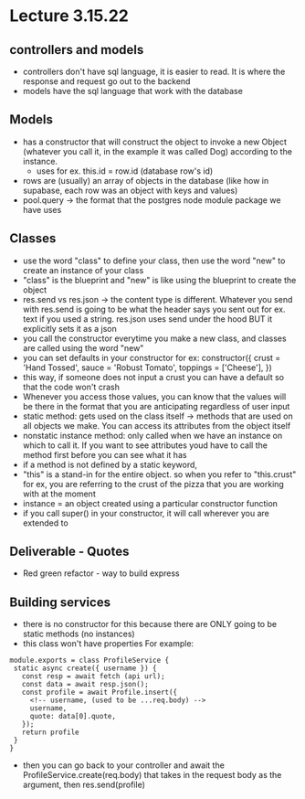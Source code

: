 # Lecture 3.15.22

## controllers and models

- controllers don't have sql language, it is easier to read. It is where the response and request go out to the backend
- models have the sql language that work with the database

## Models

- has a constructor that will construct the object to invoke a new Object (whatever you call it, in the example it was called Dog) according to the instance.
  - uses for ex. this.id = row.id (database row's id)
- rows are (usually) an array of objects in the database (like how in supabase, each row was an object with keys and values)
- pool.query -> the format that the postgres node module package we have uses

## Classes

- use the word "class" to define your class, then use the word "new" to create an instance of your class
- "class" is the blueprint and "new" is like using the blueprint to create the object
- res.send vs res.json -> the content type is different. Whatever you send with res.send is going to be what the header says you sent out for ex. text if you used a string. res.json uses send under the hood BUT it explicitly sets it as a json
- you call the constructor everytime you make a new class, and classes are called using the word "new"
- you can set defaults in your constructor for ex:
  constructor({
  crust = 'Hand Tossed',
  sauce = 'Robust Tomato',
  toppings = ['Cheese'],
  })
- this way, if someone does not input a crust you can have a default so that the code won't crash
- Whenever you access those values, you can know that the values will be there in the format that you are anticipating regardless of user input
- static method: gets used on the class itself -> methods that are used on all objects we make. You can access its attributes from the object itself
- nonstatic instance method: only called when we have an instance on which to call it. If you want to see attributes youd have to call the method first before you can see what it has
- if a method is not defined by a static keyword,
- "this" is a stand-in for the entire object. so when you refer to "this.crust" for ex, you are referring to the crust of the pizza that you are working with at the moment
- instance = an object created using a particular constructor function
- if you call super() in your constructor, it will call wherever you are extended to

## Deliverable - Quotes

- Red green refactor - way to build express

## Building services

- there is no constructor for this because there are ONLY going to be static methods (no instances)
- this class won't have properties
  For example:

```
module.exports = class ProfileService {
 static async create({ username }) {
   const resp = await fetch (api url);
   const data = await resp.json();
   const profile = await Profile.insert({
     <!-- username, (used to be ...req.body) -->
     username,
     quote: data[0].quote,
   });
   return profile
 }
}
```

- then you can go back to your controller and await the ProfileService.create(req.body) that takes in the request body as the argument, then res.send(profile)
